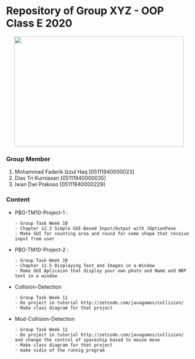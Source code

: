 # Repository of Group XYZ - OOP Class E 2020

<p align="center">
  <img width="460" height="300" src="https://freepngimg.com/thumb/java/85390-java-language-text-programming-logo-programmer.png">
</p>

### Group Member
1. Mohammad Faderik Izzul Haq [05111940000023]
2. Dias Tri Kurniasari [05111940000035]
3. Iwan Dwi Prakoso [05111940000229]

### Content
- PBO-TM10-Project-1 : 
  ```
  - Group Task Week 10
  - Chapter 12.3 Simple GUI-Based Input/Output with JOptionPane 
  - Make GUI for counting area and round for some shape that receive input from user
  ```
- PBO-TM10-Project-2 : 
  ```
  - Group Task Week 10
  - Chapter 12.5 Displaying Text and Images in a Window
  - Make GUI Aplicaion that display your own photo and Name and NRP text in a window
  ```
- Collision-Detection
  ```
  - Group Task Week 11
  - Do project in tutorial http://zetcode.com/javagames/collision/
  - Make class diagram for that project
  ```
- Mod-Collision-Detection
  ```
  - Group Task Week 12
  - Do project in tutorial http://zetcode.com/javagames/collision/ and change the control of spaceship based to mouse move
  - Make class diagram for that project
  - make vidio of the runnig program
  ```
